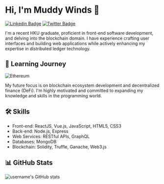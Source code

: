 # Hi, I'm Muddy Winds 👋

[![Linkedin Badge](https://img.shields.io/badge/-lucaswmy-blue?style=flat&logo=Linkedin&logoColor=white&link=https://www.linkedin.com/in/lucaswmy/)](https://www.linkedin.com/in/lucaswmy/)
[![Twitter Badge](https://img.shields.io/badge/-@MuddyWinds-1ca0f1?style=flat&labelColor=1ca0f1&logo=twitter&logoColor=white&link=https://twitter.com/MuddyWinds)](https://twitter.com/MuddyWinds)

I'm a recent HKU graduate, proficient in front-end software development, and delving into the blockchain domain. I have experience crafting user interfaces and building web applications while actively enhancing my expertise in distributed ledger technology.

## 🌱 Learning Journey
![Ethereum]([https://user-images.githubusercontent.com/.../ethereum.png](https://github.com/MuddyWinds/MuddyWinds/issues/1#issue-1769059712))

My future focus is on blockchain ecosystem development and decentralized finance (DeFi). I'm highly motivated and committed to expanding my knowledge and skills in the programming world.

## 🛠 Skills

- Front-end: ReactJS, Vue.js, JavaScript, HTML5, CSS3
- Back-end: Node.js, Express
- Web Services: RESTful APIs, GraphQL
- Databases: MongoDB
- Blockchain: Solidity, Truffle, Ganache, Web3.js
  
## 📊 GitHub Stats

![username's GitHub stats](https://github-readme-stats.vercel.app/api?username=MuddyWinds&show_icons=true&theme=radical)
